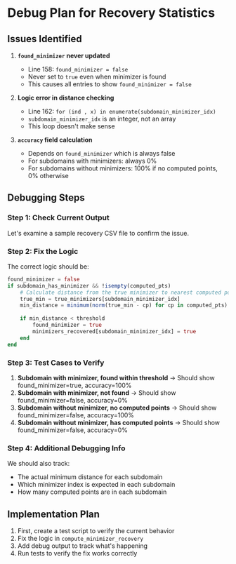 # Debug Plan for Recovery Statistics

## Issues Identified

1. **`found_minimizer` never updated**
   - Line 158: `found_minimizer = false`
   - Never set to `true` even when minimizer is found
   - This causes all entries to show `found_minimizer = false`

2. **Logic error in distance checking**
   - Line 162: `for (ind , x) in enumerate(subdomain_minimizer_idx)`
   - `subdomain_minimizer_idx` is an integer, not an array
   - This loop doesn't make sense

3. **`accuracy` field calculation**
   - Depends on `found_minimizer` which is always false
   - For subdomains with minimizers: always 0%
   - For subdomains without minimizers: 100% if no computed points, 0% otherwise

## Debugging Steps

### Step 1: Check Current Output
Let's examine a sample recovery CSV file to confirm the issue.

### Step 2: Fix the Logic
The correct logic should be:
```julia
found_minimizer = false
if subdomain_has_minimizer && !isempty(computed_pts)
    # Calculate distance from the true minimizer to nearest computed point
    true_min = true_minimizers[subdomain_minimizer_idx]
    min_distance = minimum(norm(true_min - cp) for cp in computed_pts)
    
    if min_distance < threshold
        found_minimizer = true
        minimizers_recovered[subdomain_minimizer_idx] = true
    end
end
```

### Step 3: Test Cases to Verify
1. **Subdomain with minimizer, found within threshold** → Should show found_minimizer=true, accuracy=100%
2. **Subdomain with minimizer, not found** → Should show found_minimizer=false, accuracy=0%
3. **Subdomain without minimizer, no computed points** → Should show found_minimizer=false, accuracy=100%
4. **Subdomain without minimizer, has computed points** → Should show found_minimizer=false, accuracy=0%

### Step 4: Additional Debugging Info
We should also track:
- The actual minimum distance for each subdomain
- Which minimizer index is expected in each subdomain
- How many computed points are in each subdomain

## Implementation Plan

1. First, create a test script to verify the current behavior
2. Fix the logic in `compute_minimizer_recovery`
3. Add debug output to track what's happening
4. Run tests to verify the fix works correctly